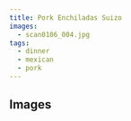 ```yaml
---
title: Pork Enchiladas Suizo
images:
  - scan0106_004.jpg
tags:
  - dinner
  - mexican
  - pork
---
```


## Images
